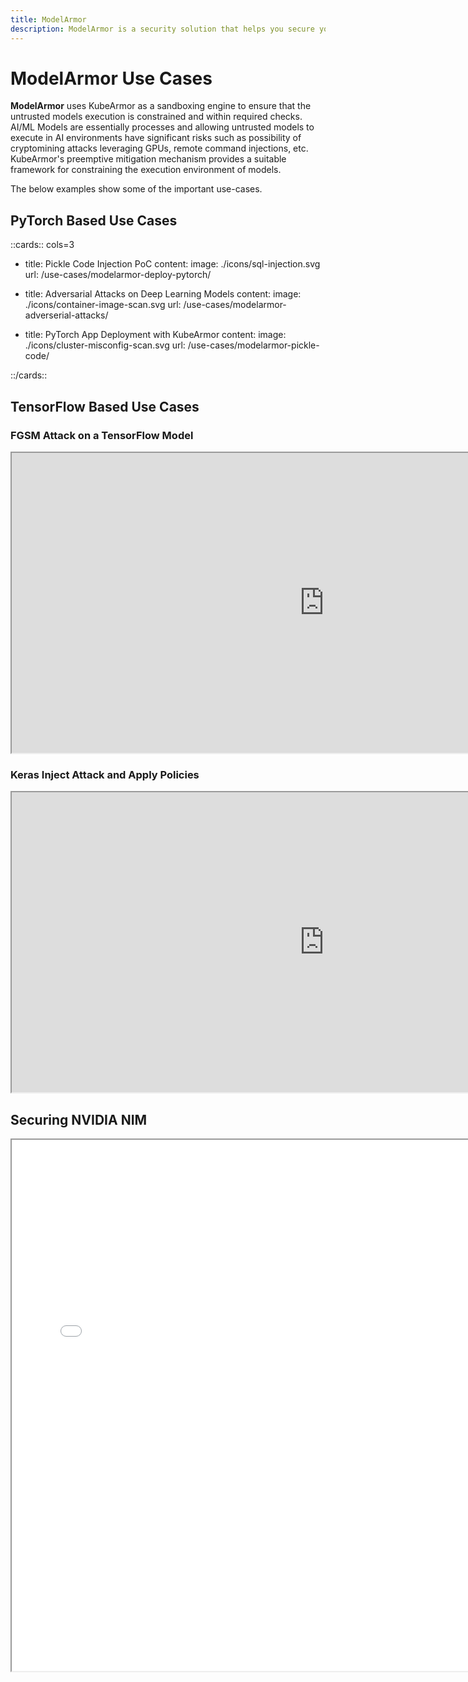 ```yaml
---
title: ModelArmor
description: ModelArmor is a security solution that helps you secure your machine learning models by enforcing security policies and best practices.
---
```


# ModelArmor Use Cases

**ModelArmor** uses KubeArmor as a sandboxing engine to ensure that the untrusted models execution is constrained and within required checks. AI/ML Models are essentially processes and allowing untrusted models to execute in AI environments have significant risks such as possibility of cryptomining attacks leveraging GPUs, remote command injections, etc. KubeArmor's preemptive mitigation mechanism provides a suitable framework for constraining the execution environment of models.

The below examples show some of the important use-cases.

## **PyTorch Based Use Cases**

::cards:: cols=3

- title: Pickle Code Injection PoC
  content:
  image: ./icons/sql-injection.svg
  url: /use-cases/modelarmor-deploy-pytorch/

- title: Adversarial Attacks on Deep Learning Models
  content:
  image: ./icons/container-image-scan.svg
  url: /use-cases/modelarmor-adverserial-attacks/

- title: PyTorch App Deployment with KubeArmor
  content:
  image: ./icons/cluster-misconfig-scan.svg
  url: /use-cases/modelarmor-pickle-code/

::/cards::


## **TensorFlow Based Use Cases**

### FGSM Attack on a TensorFlow Model

<iframe src="https://drive.google.com/file/d/1EnmsIiR4G4bYmoxBIHTk1bDkW2XatM4N/preview" width="1000" height="480" allow="autoplay"></iframe>

### Keras Inject Attack and Apply Policies

<iframe src="https://drive.google.com/file/d/1olGBz3WUoJqmcAVdRY7uImKTHggRX6nK/preview" width="1000" height="480" allow="autoplay"></iframe>

## **Securing NVIDIA NIM**

<div>
  <iframe id="inlineFrameManual"
      title="Inline Frame Manual"
      width="150%"
      height="850"
      src="/resources/Securing_NVIDIA_NIM.pdf">
  </iframe>
</div>
